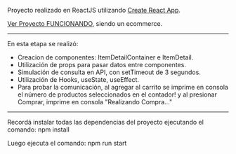 Proyecto realizado en ReactJS utilizando [Create React App](https://github.com/facebook/create-react-app).

[Ver Proyecto FUNCIONANDO](https://agusvigno.github.io/react-ecommerce), siendo un ecommerce.

* ** *** **** ***** **** *** ** * 

En esta etapa se realizó:
* Creacion de componentes: ItemDetailContainer e ItemDetail.
* Utilización de props para pasar datos entre componentes.
* Simulación de consulta en API, con setTimeout de 3 segundos.
* Utilización de Hooks, useState, useEffect.
* Para probar la comunicación, al agregar al carrito se imprime en consola el número de productos seleccionados en el contador! y al presionar Comprar, imprime en consola "Realizando Compra..."

* ** *** **** ***** **** *** ** * 

Recordá instalar todas las dependencias del proyecto ejecutando el comando: npm install

Luego ejecuta el comando: npm run start